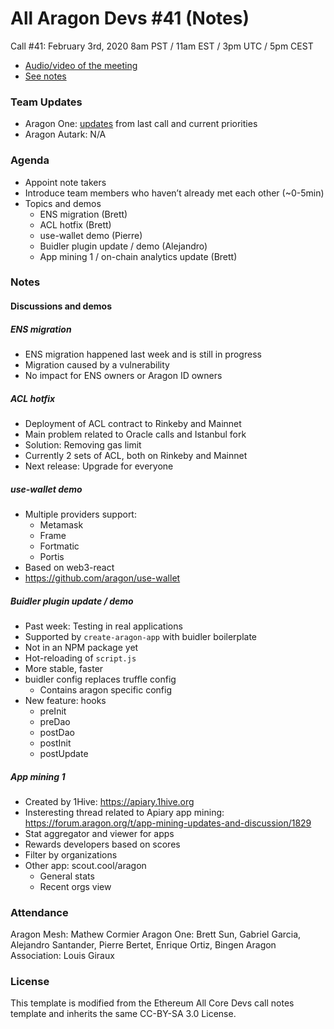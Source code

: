 # All Aragon Devs #41 (Notes)
Call #41: February 3rd, 2020 8am PST / 11am EST / 3pm UTC / 5pm CEST

- [Audio/video of the meeting](https://www.youtube.com/watch?v=LNWWHf2BapY)
- [See notes](#notes)

### Team Updates

* Aragon One: [updates](https://forum.aragon.org/t/all-aragon-devs-updates-and-planning-41/1824/2) from last call and current priorities 
* Aragon Autark: N/A


### Agenda
* Appoint note takers
* Introduce team members who haven’t already met each other (~0-5min)
* Topics and demos
  * ENS migration (Brett)
  * ACL hotfix (Brett)
  * use-wallet demo (Pierre)
  * Buidler plugin update / demo (Alejandro)
  * App mining 1 / on-chain analytics update (Brett)


### Notes

#### Discussions and demos

##### ENS migration

- ENS migration happened last week and is still in progress
- Migration caused by a vulnerability
- No impact for ENS owners or Aragon ID owners

##### ACL hotfix

- Deployment of ACL contract to Rinkeby and Mainnet
- Main problem related to Oracle calls and Istanbul fork
- Solution: Removing gas limit
- Currently 2 sets of ACL, both on Rinkeby and Mainnet
- Next release: Upgrade for everyone

##### use-wallet demo

- Multiple providers support:
  - Metamask
  - Frame
  - Fortmatic
  - Portis
- Based on web3-react
- https://github.com/aragon/use-wallet

##### Buidler plugin update / demo

- Past week: Testing in real applications
- Supported by `create-aragon-app` with buidler boilerplate
- Not in an NPM package yet
- Hot-reloading of `script.js`
- More stable, faster
- buidler config replaces truffle config
  - Contains aragon specific config
- New feature: hooks
  - preInit
  - preDao
  - postDao
  - postInit
  - postUpdate


##### App mining 1

- Created by 1Hive: https://apiary.1hive.org
- Insteresting thread related to Apiary app mining: 
https://forum.aragon.org/t/app-mining-updates-and-discussion/1829
- Stat aggregator and viewer for apps
- Rewards developers based on scores
- Filter by organizations
- Other app: scout.cool/aragon
  - General stats 
  - Recent orgs view

### Attendance


Aragon Mesh: Mathew Cormier
Aragon One: Brett Sun, Gabriel Garcia, Alejandro Santander, Pierre Bertet, Enrique Ortiz, Bingen
Aragon Association: Louis Giraux 


### License
This template is modified from the Ethereum All Core Devs call notes template and inherits the same CC-BY-SA 3.0 License.
